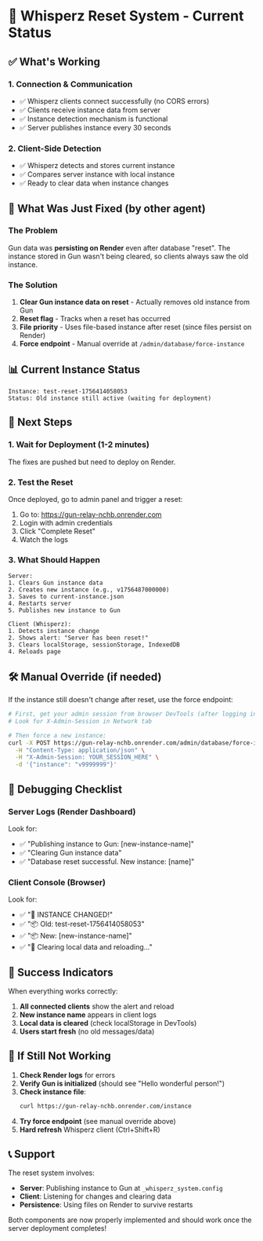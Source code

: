 # 🎯 Whisperz Reset System - Current Status

## ✅ What's Working

### 1. **Connection & Communication**
- ✅ Whisperz clients connect successfully (no CORS errors)
- ✅ Clients receive instance data from server
- ✅ Instance detection mechanism is functional
- ✅ Server publishes instance every 30 seconds

### 2. **Client-Side Detection**
- ✅ Whisperz detects and stores current instance
- ✅ Compares server instance with local instance
- ✅ Ready to clear data when instance changes

## 🔧 What Was Just Fixed (by other agent)

### The Problem
Gun data was **persisting on Render** even after database "reset". The instance stored in Gun wasn't being cleared, so clients always saw the old instance.

### The Solution
1. **Clear Gun instance data on reset** - Actually removes old instance from Gun
2. **Reset flag** - Tracks when a reset has occurred
3. **File priority** - Uses file-based instance after reset (since files persist on Render)
4. **Force endpoint** - Manual override at `/admin/database/force-instance`

## 📊 Current Instance Status

```
Instance: test-reset-1756414058053
Status: Old instance still active (waiting for deployment)
```

## 🚀 Next Steps

### 1. **Wait for Deployment** (1-2 minutes)
The fixes are pushed but need to deploy on Render.

### 2. **Test the Reset**
Once deployed, go to admin panel and trigger a reset:
1. Go to: https://gun-relay-nchb.onrender.com
2. Login with admin credentials
3. Click "Complete Reset"
4. Watch the logs

### 3. **What Should Happen**
```
Server:
1. Clears Gun instance data
2. Creates new instance (e.g., v1756487000000)
3. Saves to current-instance.json
4. Restarts server
5. Publishes new instance to Gun

Client (Whisperz):
1. Detects instance change
2. Shows alert: "Server has been reset!"
3. Clears localStorage, sessionStorage, IndexedDB
4. Reloads page
```

## 🛠️ Manual Override (if needed)

If the instance still doesn't change after reset, use the force endpoint:

```bash
# First, get your admin session from browser DevTools (after logging in)
# Look for X-Admin-Session in Network tab

# Then force a new instance:
curl -X POST https://gun-relay-nchb.onrender.com/admin/database/force-instance \
  -H "Content-Type: application/json" \
  -H "X-Admin-Session: YOUR_SESSION_HERE" \
  -d '{"instance": "v9999999"}'
```

## 📝 Debugging Checklist

### Server Logs (Render Dashboard)
Look for:
- ✅ "Publishing instance to Gun: [new-instance-name]"
- ✅ "Clearing Gun instance data"
- ✅ "Database reset successful. New instance: [name]"

### Client Console (Browser)
Look for:
- ✅ "🔄 INSTANCE CHANGED!"
- ✅ "📦 Old: test-reset-1756414058053"
- ✅ "📦 New: [new-instance-name]"
- ✅ "🧹 Clearing local data and reloading..."

## 🎉 Success Indicators

When everything works correctly:
1. **All connected clients** show the alert and reload
2. **New instance name** appears in client logs
3. **Local data is cleared** (check localStorage in DevTools)
4. **Users start fresh** (no old messages/data)

## 🔴 If Still Not Working

1. **Check Render logs** for errors
2. **Verify Gun is initialized** (should see "Hello wonderful person!")
3. **Check instance file**: 
   ```bash
   curl https://gun-relay-nchb.onrender.com/instance
   ```
4. **Try force endpoint** (see manual override above)
5. **Hard refresh** Whisperz client (Ctrl+Shift+R)

## 📞 Support

The reset system involves:
- **Server**: Publishing instance to Gun at `_whisperz_system.config`
- **Client**: Listening for changes and clearing data
- **Persistence**: Using files on Render to survive restarts

Both components are now properly implemented and should work once the server deployment completes!